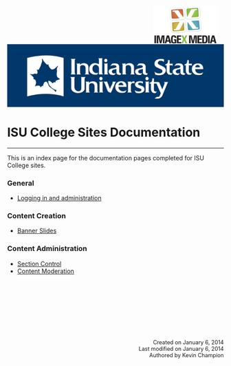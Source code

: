 <img class="logo" src="../assets/images/IXM-Transparent-Vertical.jpg" style="float:right; margin:-10px 15px 0 0;" height="90" />
<img class="logo" src="../assets/images/isu_logo.png" alt="Indiana State University logo" />

# ISU College Sites Documentation
***

This is an index page for the documentation pages completed for ISU College sites.

### General

- [Logging in and administration](login_administer.html)

### Content Creation

- [Banner Slides](banner_slides.html)

### Content Administration

- [Section Control](section_control.html)
- [Content Moderation](content_moderation.html)


<p style="margin-top:150px; text-align:right; font-size:90%;">Created on January 6, 2014<br />
Last modified on January 6, 2014<br />
Authored by Kevin Champion</p>
